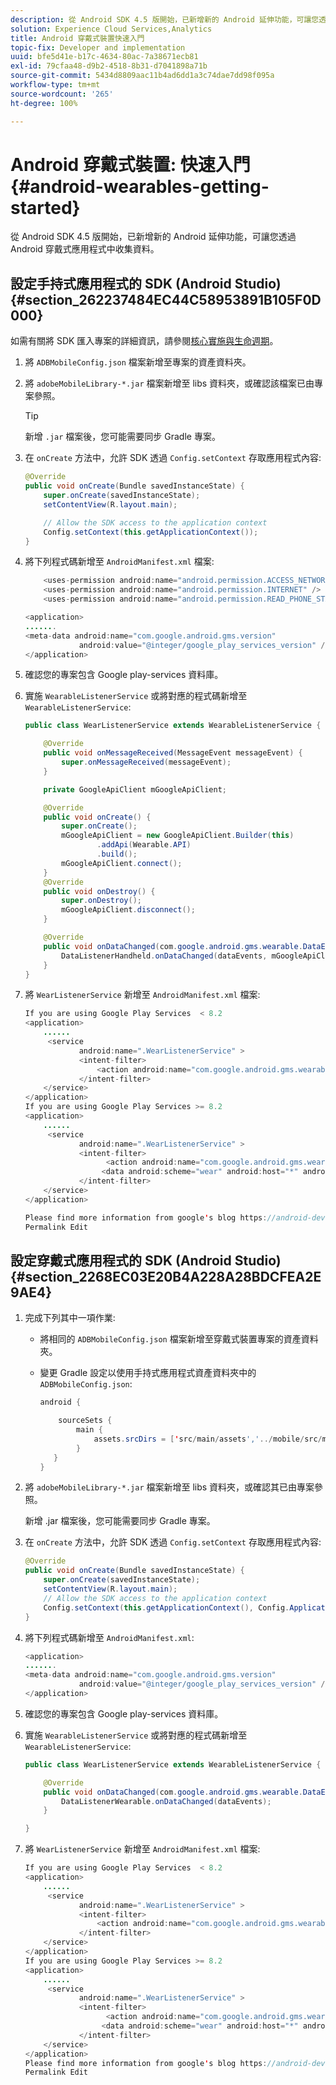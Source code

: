 ```yaml
---
description: 從 Android SDK 4.5 版開始，已新增新的 Android 延伸功能，可讓您透過 Android 穿戴式應用程式中收集資料。
solution: Experience Cloud Services,Analytics
title: Android 穿戴式裝置快速入門
topic-fix: Developer and implementation
uuid: bfe5d41e-b17c-4634-80ac-7a38671ecb81
exl-id: 79cfaa48-d9b2-4518-8b31-d7041898a71b
source-git-commit: 5434d8809aac11b4ad6dd1a3c74dae7dd98f095a
workflow-type: tm+mt
source-wordcount: '265'
ht-degree: 100%

---
```


# Android 穿戴式裝置: 快速入門{#android-wearables-getting-started}

從 Android SDK 4.5 版開始，已新增新的 Android 延伸功能，可讓您透過 Android 穿戴式應用程式中收集資料。

## 設定手持式應用程式的 SDK (Android Studio) {#section_262237484EC44C58953891B105F0D000}

如需有關將 SDK 匯入專案的詳細資訊，請參閱[核心實施與生命週期](/help/android/getting-started/dev-qs.md)。

1. 將 `ADBMobileConfig.json` 檔案新增至專案的資產資料夾。
1. 將 `adobeMobileLibrary-*.jar` 檔案新增至 libs 資料夾，或確認該檔案已由專案參照。

   >[!TIP]
   >
   >新增 `.jar` 檔案後，您可能需要同步 Gradle 專案。

1. 在 `onCreate` 方法中，允許 SDK 透過 `Config.setContext` 存取應用程式內容:

   ```java
   @Override 
   public void onCreate(Bundle savedInstanceState) { 
       super.onCreate(savedInstanceState); 
       setContentView(R.layout.main); 
   
       // Allow the SDK access to the application context 
       Config.setContext(this.getApplicationContext()); 
   }
   ```

1. 將下列程式碼新增至 `AndroidManifest.xml` 檔案:

   ```java
       <uses-permission android:name="android.permission.ACCESS_NETWORK_STATE" /> 
       <uses-permission android:name="android.permission.INTERNET" /> 
       <uses-permission android:name="android.permission.READ_PHONE_STATE" /> 
   
   <application> 
   ....... 
   <meta-data android:name="com.google.android.gms.version" 
               android:value="@integer/google_play_services_version" /> 
   </application>
   ```

1. 確認您的專案包含 Google play-services 資料庫。
1. 實施 `WearableListenerService` 或將對應的程式碼新增至 `WearableListenerService`:

   ```java
   public class WearListenerService extends WearableListenerService { 
   
       @Override 
       public void onMessageReceived(MessageEvent messageEvent) { 
           super.onMessageReceived(messageEvent); 
       } 
   
       private GoogleApiClient mGoogleApiClient; 
   
       @Override 
       public void onCreate() { 
           super.onCreate(); 
           mGoogleApiClient = new GoogleApiClient.Builder(this) 
                   .addApi(Wearable.API) 
                   .build(); 
           mGoogleApiClient.connect(); 
       } 
       @Override 
       public void onDestroy() { 
           super.onDestroy(); 
           mGoogleApiClient.disconnect(); 
       } 
   
       @Override 
       public void onDataChanged(com.google.android.gms.wearable.DataEventBuffer dataEvents) { 
           DataListenerHandheld.onDataChanged(dataEvents, mGoogleApiClient, this); 
       } 
   }
   ```

1. 將 `WearListenerService` 新增至 `AndroidManifest.xml` 檔案:

   ```java
   If you are using Google Play Services  < 8.2 
   <application> 
       ...... 
        <service 
               android:name=".WearListenerService" > 
               <intent-filter> 
                   <action android:name="com.google.android.gms.wearable.BIND_LISTENER" /> 
               </intent-filter> 
       </service> 
   </application> 
   If you are using Google Play Services >= 8.2 
   <application> 
       ...... 
        <service 
               android:name=".WearListenerService" > 
               <intent-filter> 
                     <action android:name="com.google.android.gms.wearable.DATA_CHANGED" /> 
                    <data android:scheme="wear" android:host="*" android:pathPrefix="/abdmobile" /> 
               </intent-filter> 
       </service> 
   </application> 
   
   Please find more information from google's blog https://android-developers.googleblog.com/2016/04/deprecation-of-bindlistener.html. 
   Permalink Edit
   ```

## 設定穿戴式應用程式的 SDK (Android Studio) {#section_2268EC03E20B4A228A28BDCFEA2E9AE4}

1. 完成下列其中一項作業:

   * 將相同的 `ADBMobileConfig.json` 檔案新增至穿戴式裝置專案的資產資料夾。
   * 變更 Gradle 設定以使用手持式應用程式資產資料夾中的 `ADBMobileConfig.json`:

      ```java
      android { 
      
          sourceSets { 
              main { 
                  assets.srcDirs = ['src/main/assets','../mobile/src/main/assets'] 
              } 
         } 
      }
      ```

1. 將 `adobeMobileLibrary-*.jar` 檔案新增至 libs 資料夾，或確認其已由專案參照。

   新增 .jar 檔案後，您可能需要同步 Gradle 專案。

1. 在 `onCreate` 方法中，允許 SDK 透過 `Config.setContext` 存取應用程式內容:

   ```java
   @Override 
   public void onCreate(Bundle savedInstanceState) { 
       super.onCreate(savedInstanceState); 
       setContentView(R.layout.main);      
       // Allow the SDK access to the application context 
       Config.setContext(this.getApplicationContext(), Config.ApplicationType.APPLICATION_TYPE_WEARABLE); 
   }
   ```

1. 將下列程式碼新增至 `AndroidManifest.xml`:

   ```java
   <application> 
   ....... 
   <meta-data android:name="com.google.android.gms.version" 
               android:value="@integer/google_play_services_version" /> 
   </application>
   ```

1. 確認您的專案包含 Google play-services 資料庫。
1. 實施 `WearableListenerService` 或將對應的程式碼新增至 `WearableListenerService`:

   ```java
   public class WearListenerService extends WearableListenerService { 
   
       @Override 
       public void onDataChanged(com.google.android.gms.wearable.DataEventBuffer dataEvents) { 
           DataListenerWearable.onDataChanged(dataEvents); 
       } 
   
   }
   ```

1. 將 `WearListenerService` 新增至 `AndroidManifest.xml` 檔案:

   ```java
   If you are using Google Play Services  < 8.2 
   <application> 
       ...... 
        <service 
               android:name=".WearListenerService" > 
               <intent-filter> 
                   <action android:name="com.google.android.gms.wearable.BIND_LISTENER" /> 
               </intent-filter> 
       </service> 
   </application> 
   If you are using Google Play Services >= 8.2 
   <application> 
       ...... 
        <service 
               android:name=".WearListenerService" > 
               <intent-filter> 
                     <action android:name="com.google.android.gms.wearable.DATA_CHANGED" /> 
                    <data android:scheme="wear" android:host="*" android:pathPrefix="/abdmobile" /> 
               </intent-filter> 
       </service> 
   </application> 
   Please find more information from google's blog https://android-developers.googleblog.com/2016/04/deprecation-of-bindlistener.html. 
   Permalink Edit
   ```

